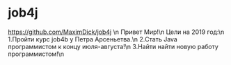 # job4j
https://github.com/MaximDick/job4j \n
Привет Мир!\n
Цели на 2019 год:\n
1.Пройти  курс job4b у Петра Арсеньетва.\n
2.Стать Java программистом к концу июля-августа!\n
3.Найти найти новую работу программистом!\n
